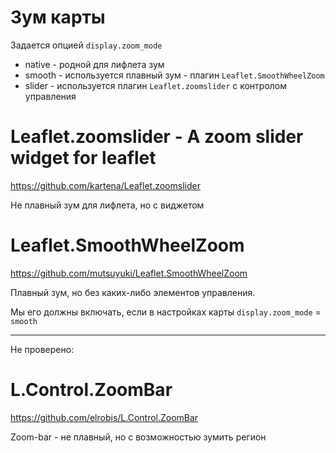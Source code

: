 # Зум карты

Задается опцией `display.zoom_mode`
- native - родной для лифлета зум
- smooth - используется плавный зум - плагин `Leaflet.SmoothWheelZoom`
- slider - используется плагин `Leaflet.zoomslider` с контролом управления

# Leaflet.zoomslider - A zoom slider widget for leaflet

https://github.com/kartena/Leaflet.zoomslider

Не плавный зум для лифлета, но с виджетом

#  Leaflet.SmoothWheelZoom

https://github.com/mutsuyuki/Leaflet.SmoothWheelZoom

Плавный зум, но без каких-либо элементов управления. 

Мы его должны включать, если в настройках карты `display.zoom_mode` = `smooth`

--- 
Не проверено:

#  L.Control.ZoomBar

https://github.com/elrobis/L.Control.ZoomBar

Zoom-bar - не плавный, но с возможностью зумить регион

